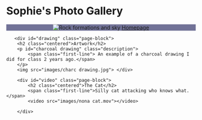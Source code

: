 <!DOCTYPE html>
<html lang="en">
<head>
    <meta charset="UTF-8">
    <meta name="viewport" content="width=device-width, initial-scale=1.0">
    <title>Document</title>
    <style>
        .page-block {background: rgb(113, 114, 151);}
        .centered {text-align: center;}
        .first-line {font-style: italic;}
     </style>
</head>
<body>
    <h1>Sophie's Photo Gallery</h1>
    <div id="rock city" class="page-block centered">
       <img src="images/rock city.jpg" alt="Rock formations and sky">
    <a href="file:///C:/Users/sophi/Desktop/Assignment8/index.html">Homepage</a>
    </div>
        
       <div id="drawing" class="page-block">
        <h2 class="centered">Artwork</h2>
        <p id="charcoal drawing" class="description">
            <span class="first-line"> An example of a charcoal drawing I did for class 2 years ago.</span>
        </p>
        <img src="images/charc drawing.jpg"> </div>
           
        <div id="video" class="page-block">
            <h2 class="centered">The Cat</h2>
            <span class="first-line">Silly cat attacking who knows what.</span>
            <video src="images/nona cat.mov"></video> 
        
        </div>
</body>
</html>
